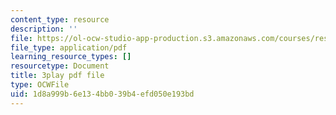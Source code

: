 ```yaml
---
content_type: resource
description: ''
file: https://ol-ocw-studio-app-production.s3.amazonaws.com/courses/res-9-003-brains-minds-and-machines-summer-course-summer-2015/1d8a999b6e134bb039b4efd050e193bd_6iW0beoK2tI.pdf
file_type: application/pdf
learning_resource_types: []
resourcetype: Document
title: 3play pdf file
type: OCWFile
uid: 1d8a999b-6e13-4bb0-39b4-efd050e193bd
---
```

